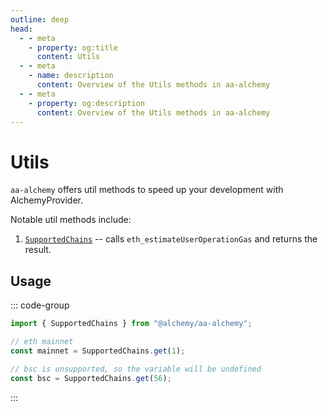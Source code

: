 ```yaml
---
outline: deep
head:
  - - meta
    - property: og:title
      content: Utils
  - - meta
    - name: description
      content: Overview of the Utils methods in aa-alchemy
  - - meta
    - property: og:description
      content: Overview of the Utils methods in aa-alchemy
---
```


# Utils

`aa-alchemy` offers util methods to speed up your development with AlchemyProvider.

Notable util methods include:

1.  [`SupportedChains`](/packages/aa-alchemy/utils/supportedChains) -- calls `eth_estimateUserOperationGas` and returns the result.

## Usage

::: code-group

```ts [example.ts]
import { SupportedChains } from "@alchemy/aa-alchemy";

// eth mainnet
const mainnet = SupportedChains.get(1);

// bsc is unsupported, so the variable will be undefined
const bsc = SupportedChains.get(56);
```

:::
